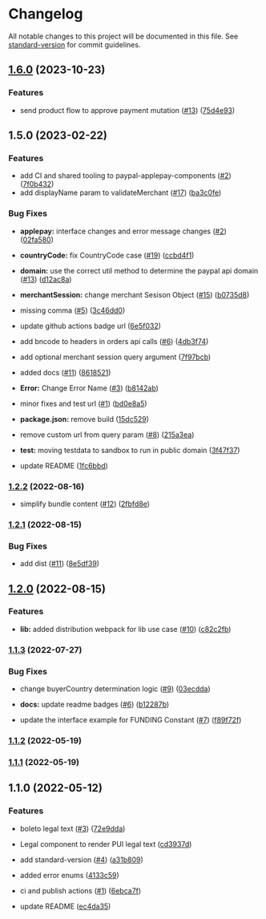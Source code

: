 # Changelog

All notable changes to this project will be documented in this file. See [standard-version](https://github.com/conventional-changelog/standard-version) for commit guidelines.

## [1.6.0](https://github.com/paypal/paypal-applepay-components/compare/v1.5.0...v1.6.0) (2023-10-23)


### Features

* send product flow to approve payment mutation ([#13](https://github.com/paypal/paypal-applepay-components/issues/13)) ([75d4e93](https://github.com/paypal/paypal-applepay-components/commit/75d4e9311ca46a60e548ece06fa4a36f20363c1b))

## 1.5.0 (2023-02-22)


### Features

* add CI and shared tooling to paypal-applepay-components ([#2](https://github.com/paypal/paypal-applepay-components/issues/2)) ([7f0b432](https://github.com/paypal/paypal-applepay-components/commit/7f0b432df6a9f0a35ce8cd9144ff7407d265de68))
* add displayName param to validateMerchant ([#17](https://github.com/paypal/paypal-applepay-components/issues/17)) ([ba3c0fe](https://github.com/paypal/paypal-applepay-components/commit/ba3c0fe171097156133849f200b4cdc504f05e1d))


### Bug Fixes

* **applepay:** interface changes and error message changes ([#2](https://github.com/paypal/paypal-applepay-components/issues/2)) ([02fa580](https://github.com/paypal/paypal-applepay-components/commit/02fa58087b06665cee1b23f8e9d1ecbefbe68119))
* **countryCode:** fix CountryCode case ([#19](https://github.com/paypal/paypal-applepay-components/issues/19)) ([ccbd4f1](https://github.com/paypal/paypal-applepay-components/commit/ccbd4f1f24bbbd7234da777e6b483a37a5026d90))
* **domain:** use the correct util method to determine the paypal api domain  ([#13](https://github.com/paypal/paypal-applepay-components/issues/13)) ([d12ac8a](https://github.com/paypal/paypal-applepay-components/commit/d12ac8afa50448edf64476c8febd676bad5b7884))
* **merchantSession:** change merchant Sesison Object ([#15](https://github.com/paypal/paypal-applepay-components/issues/15)) ([b0735d8](https://github.com/paypal/paypal-applepay-components/commit/b0735d85c471ada30c07485212641877cf68b0ec))
* missing comma ([#5](https://github.com/paypal/paypal-applepay-components/issues/5)) ([3c46dd0](https://github.com/paypal/paypal-applepay-components/commit/3c46dd0fef09cddd6ee637611efa866649b14724))
* update github actions badge url ([6e5f032](https://github.com/paypal/paypal-applepay-components/commit/6e5f032b2d75401d20f59219bc0988a8bf910f15))


* add bncode to headers in orders api calls ([#6](https://github.com/paypal/paypal-applepay-components/issues/6)) ([4db3f74](https://github.com/paypal/paypal-applepay-components/commit/4db3f740d0713fe9cc91bcb7ecc2d01b70fde80c))
* add optional merchant session query argument ([7f97bcb](https://github.com/paypal/paypal-applepay-components/commit/7f97bcb6b04c62f0dfae6bfbb6251f68b52a518d))
* added docs ([#11](https://github.com/paypal/paypal-applepay-components/issues/11)) ([8618521](https://github.com/paypal/paypal-applepay-components/commit/8618521f34ae6cdca6c18bdfeafe79dff9ba679e))
* **Error:** Change Error Name ([#3](https://github.com/paypal/paypal-applepay-components/issues/3)) ([b8142ab](https://github.com/paypal/paypal-applepay-components/commit/b8142ab69f835c35602a3b71c4d4fbd44e1deda7))
* minor fixes and test url ([#1](https://github.com/paypal/paypal-applepay-components/issues/1)) ([bd0e8a5](https://github.com/paypal/paypal-applepay-components/commit/bd0e8a5955db1e63f822ca75754c429d5ebf30c9))
* **package.json:** remove build ([15dc529](https://github.com/paypal/paypal-applepay-components/commit/15dc5295e912dbd28cb6ea7cb1fb75dc99c4f077))
* remove custom url from query param ([#8](https://github.com/paypal/paypal-applepay-components/issues/8)) ([215a3ea](https://github.com/paypal/paypal-applepay-components/commit/215a3ea3ec4eff96db50bc65b9626d3026d64e17))
* **test:** moving testdata to sandbox to run in public domain ([3f47f37](https://github.com/paypal/paypal-applepay-components/commit/3f47f37f544b2ebf408c767fee9572a7cfe8a151))
* update README ([1fc6bbd](https://github.com/paypal/paypal-applepay-components/commit/1fc6bbdf04458e515038ea430894489ad357939e))

### [1.2.2](https://github.com/paypal/paypal-legal-components/compare/v1.2.1...v1.2.2) (2022-08-16)


* simplify bundle content ([#12](https://github.com/paypal/paypal-legal-components/issues/12)) ([2fbfd8e](https://github.com/paypal/paypal-legal-components/commit/2fbfd8e56fe3a04c941a3f7f546722ea09206db7))

### [1.2.1](https://github.com/paypal/paypal-legal-components/compare/v1.2.0...v1.2.1) (2022-08-15)


### Bug Fixes

* add dist ([#11](https://github.com/paypal/paypal-legal-components/issues/11)) ([8e5df39](https://github.com/paypal/paypal-legal-components/commit/8e5df3998f47550ca9a3fd553dab146f83d6552d))

## [1.2.0](https://github.com/paypal/paypal-legal-components/compare/v1.1.3...v1.2.0) (2022-08-15)


### Features

* **lib:** added distribution webpack for lib use case ([#10](https://github.com/paypal/paypal-legal-components/issues/10)) ([c82c2fb](https://github.com/paypal/paypal-legal-components/commit/c82c2fbf786e063f1b9156e9b37d29bea8e6ea56))

### [1.1.3](https://github.com/paypal/paypal-legal-components/compare/v1.1.2...v1.1.3) (2022-07-27)


### Bug Fixes

* change buyerCountry determination logic ([#9](https://github.com/paypal/paypal-legal-components/issues/9)) ([03ecdda](https://github.com/paypal/paypal-legal-components/commit/03ecddaccce731c9099001a30f0963e2dd5c3846))


* **docs:** update readme badges ([#6](https://github.com/paypal/paypal-legal-components/issues/6)) ([b12287b](https://github.com/paypal/paypal-legal-components/commit/b12287b6d220257bf18c9a465752b548007cb2f9))
* update the interface example for FUNDING Constant ([#7](https://github.com/paypal/paypal-legal-components/issues/7)) ([f89f72f](https://github.com/paypal/paypal-legal-components/commit/f89f72f91504ecc1b0080ceea6809ae94e188b81))

### [1.1.2](https://github.com/paypal/paypal-legal-components/compare/v1.1.1...v1.1.2) (2022-05-19)

### [1.1.1](https://github.com/paypal/paypal-legal-components/compare/v1.1.0...v1.1.1) (2022-05-19)

## 1.1.0 (2022-05-12)


### Features

* boleto legal text ([#3](https://github.com/paypal/paypal-legal-components/issues/3)) ([72e9dda](https://github.com/paypal/paypal-legal-components/commit/72e9dda85b0e876d265ede89bf10abf9ce46ee08))
* Legal component to render PUI legal text ([cd3937d](https://github.com/paypal/paypal-legal-components/commit/cd3937d573a3143c98d481ed1cb42d379f0885de))


* add standard-version ([#4](https://github.com/paypal/paypal-legal-components/issues/4)) ([a31b809](https://github.com/paypal/paypal-legal-components/commit/a31b80902e8b5f1b0685351cb782f109fec07dbd))
* added error enums ([4133c59](https://github.com/paypal/paypal-legal-components/commit/4133c592fede87ae9316b6508a40cf2c52e524fe))
* ci and publish actions ([#1](https://github.com/paypal/paypal-legal-components/issues/1)) ([6ebca7f](https://github.com/paypal/paypal-legal-components/commit/6ebca7f212980b1118767d7f2d66b2d62afc8d3a))
* update README ([ec4da35](https://github.com/paypal/paypal-legal-components/commit/ec4da3533f9afd0005e2b4f3acf1c20725893b60))
